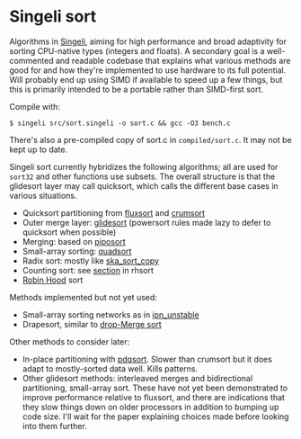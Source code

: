 # Singeli sort

Algorithms in [Singeli](https://github.com/mlochbaum/Singeli), aiming for high performance and broad adaptivity for sorting CPU-native types (integers and floats). A secondary goal is a well-commented and readable codebase that explains what various methods are good for and how they're implemented to use hardware to its full potential. Will probably end up using SIMD if available to speed up a few things, but this is primarily intended to be a portable rather than SIMD-first sort.

Compile with:

    $ singeli src/sort.singeli -o sort.c && gcc -O3 bench.c

There's also a pre-compiled copy of sort.c in `compiled/sort.c`. It may not be kept up to date.

Singeli sort currently hybridizes the following algorithms; all are used for `sort32` and other functions use subsets. The overall structure is that the glidesort layer may call quicksort, which calls the different base cases in various situations.

- Quicksort partitioning from [fluxsort](https://github.com/scandum/fluxsort) and [crumsort](https://github.com/scandum/crumsort)
- Outer merge layer: [glidesort](https://github.com/orlp/glidesort) (powersort rules made lazy to defer to quicksort when possible)
- Merging: based on [piposort](https://github.com/scandum/piposort)
- Small-array sorting: [quadsort](https://github.com/scandum/quadsort)
- Radix sort: mostly like [ska_sort_copy](https://github.com/skarupke/ska_sort)
- Counting sort: see [section](https://github.com/mlochbaum/rhsort#counting-sort) in rhsort
- [Robin Hood](https://github.com/mlochbaum/rhsort) sort

Methods implemented but not yet used:

- Small-array sorting networks as in [ipn_unstable](https://github.com/Voultapher/sort-research-rs/blob/main/src/unstable/rust_ipn.rs)
- Drapesort, similar to [drop-Merge sort](https://github.com/emilk/drop-merge-sort)

Other methods to consider later:

- In-place partitioning with [pdqsort](https://github.com/orlp/pdqsort). Slower than crumsort but it does adapt to mostly-sorted data well. Kills patterns.
- Other glidesort methods: interleaved merges and bidirectional partitioning, small-array sort. These have not yet been demonstrated to improve performance relative to fluxsort, and there are indications that they slow things down on older processors in addition to bumping up code size. I'll wait for the paper explaining choices made before looking into them further.
